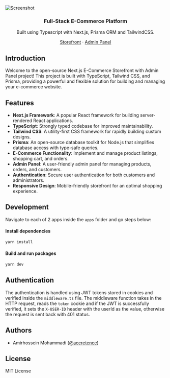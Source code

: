 ![Screenshot](https://github.com/Accretence/next-prisma-tailwind-ecommerce/assets/45223699/00444538-a496-4f90-814f-7e57a580ad17)

<div align="center"><h3>Full-Stack E-Commerce Platform</h3><p>Built using Typescript with Next.js, Prisma ORM and TailwindCSS.</p></div>
<div align="center">
<a href="https://pasargad.vercel.app">Storefront</a> 
<span> · </span>
<a href="https://pardis.vercel.app">Admin Panel</a>
</div>

## Introduction

Welcome to the open-source Next.js E-Commerce Storefront with Admin Panel project! This project is built with TypeScript, Tailwind CSS, and Prisma, providing a powerful and flexible solution for building and managing your e-commerce website.

## Features

-  **Next.js Framework**: A popular React framework for building server-rendered React applications.
-  **TypeScript**: Strongly typed codebase for improved maintainability.
-  **Tailwind CSS**: A utility-first CSS framework for rapidly building custom designs.
-  **Prisma**: An open-source database toolkit for Node.js that simplifies database access with type-safe queries.
-  **E-Commerce Functionality**: Implement and manage product listings, shopping cart, and orders.
-  **Admin Panel**: A user-friendly admin panel for managing products, orders, and customers.
-  **Authentication**: Secure user authentication for both customers and administrators.
-  **Responsive Design**: Mobile-friendly storefront for an optimal shopping experience.

## Development

Navigate to each of 2 apps inside the `apps` folder and go steps below:

#### Install dependencies

```sh
yarn install
```

#### Build and run packages

```sh
yarn dev
```

## Authentication

The authentication is handled using JWT tokens stored in cookies and verified inside the `middleware.ts` file. The middleware function takes in the HTTP request, reads the `token` cookie and if the JWT is successfully verified, it sets the `X-USER-ID` header with the userId as the value, otherwise the request is sent back with 401 status.

## Authors

-  Amirhossein Mohammadi ([@accretence](https://accretence.com))

## License

MIT License
